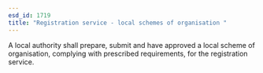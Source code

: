 ```yaml
---
esd_id: 1719
title: "Registration service - local schemes of organisation "
---
```


A local authority shall prepare, submit and have approved a local scheme of organisation, complying with prescribed requirements, for the registration service.

